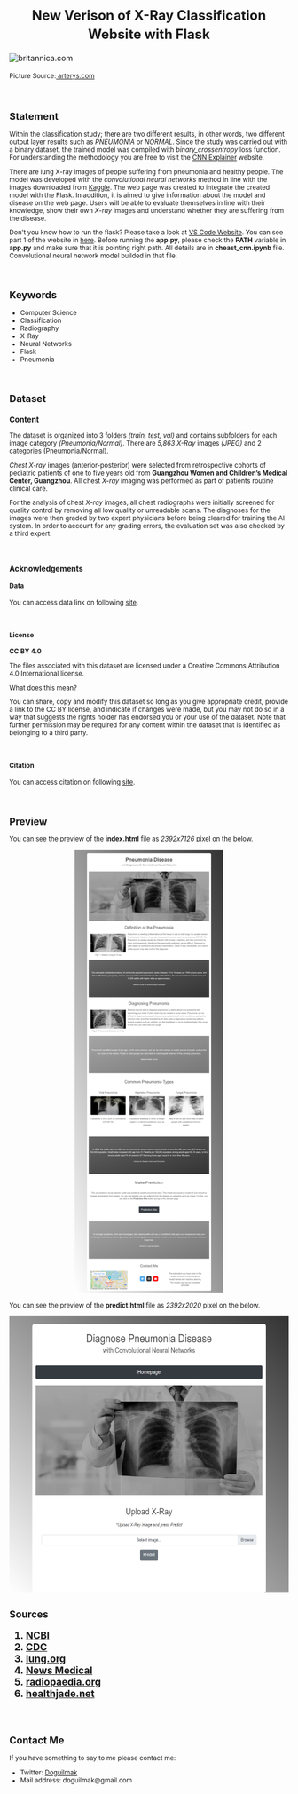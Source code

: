 <h1  align=center><font  size = 5>New Verison of X-Ray Classification Website with Flask
</font></h1>

<img  src="https://www.arterys.com/hubfs/1414788_ChestMSKAI-Images---Arterys_Stockimage5_GIF_071822.gif"  height=450  width=1000  alt="britannica.com">

<small>Picture Source:<a  href="https://www.arterys.com/"> arterys.com</a>

<br>

<h2>Statement</h2>

<p>Within the classification study; there are two different results, in other words, two different output layer results such as <i>PNEUMONIA</i> or <i>NORMAL</i>. Since the study was carried out with a binary dataset, the trained model was compiled with <i>binary_crossentropy</i> loss function. For understanding the methodology you are free to visit the <a  href="https://poloclub.github.io/cnn-explainer/">CNN Explainer</a> website. </p>

<p>There are lung X-ray images of people suffering from pneumonia and healthy people. The model was developed with the <i>convolutional neural networks</i> method in line with the images downloaded from <a  href="https://www.kaggle.com/paultimothymooney/chest-xray-pneumonia">Kaggle</a>. The web page was created to integrate the created model with the Flask. In addition, it is aimed to give information about the model and disease on the web page. Users will be able to evaluate themselves in line with their knowledge, show their own <i>X-ray</i> images and understand whether they are suffering from the disease. </p>

<p>Don't you know how to run the flask? Please take a look at <a  href="https://code.visualstudio.com/docs/python/tutorial-flask"> VS Code Website</a>. You can see part 1 of the website in <a  href="https://github.com/doguilmak/X-Ray-Classification-Website-with-Flask">here</a>. Before running the <b>app.py</b>, please check the <b>PATH</b> variable in <b>app.py</b> and make sure that it is pointing right path. All details are in <b>cheast_cnn.ipynb</b> file.  Convolutional neural network model builded in that file.</p>

<br>

<h2>Keywords</h2>

<ul>
	<li>Computer Science</li>
	<li>Classification</li>
	<li>Radiography</li>
	<li>X-Ray</li>
	<li>Neural Networks</li>
	<li>Flask</li>
	<li>Pneumonia</li>
</ul>

<br>

<h2>Dataset</h2>

<h3>Content</h3>

<p>The dataset is organized into 3 folders <i>(train, test, val)</i> and contains subfolders for each image category <i>(Pneumonia/Normal)</i>. There are <i>5,863 X-Ray</i> images <i>(JPEG)</i> and 2 categories </i>(Pneumonia/Normal)</i>.

<i>Chest X-ray</i> images (anterior-posterior) were selected from retrospective cohorts of pediatric patients of one to five years old from <b>Guangzhou Women and Children’s Medical Center, Guangzhou</b>. All chest <i>X-ray</i> imaging was performed as part of patients routine clinical care.

For the analysis of chest <i>X-ray</i> images, all chest radiographs were initially screened for quality control by removing all low quality or unreadable scans. The diagnoses for the images were then graded by two expert physicians before being cleared for training the AI system. In order to account for any grading errors, the evaluation set was also checked by a third expert.</p>

<br>

<h3>Acknowledgements</h3>

<h4>Data</h4>
<p>You can access data link on following 
<a href="https://data.mendeley.com/datasets/rscbjbr9sj/2">site</a>.</p>

<br>

<h4>License</h4>

<p><b>CC BY 4.0</b>

The files associated with this dataset are licensed under a Creative Commons Attribution 4.0 International license.

What does this mean?

You can share, copy and modify this dataset so long as you give appropriate credit, provide a link to the CC BY license, and indicate if changes were made, but you may not do so in a way that suggests the rights holder has endorsed you or your use of the dataset. Note that further permission may be required for any content within the dataset that is identified as belonging to a third party.</p>

<br>  

<h4>Citation</h4> 
<p>You can access citation on following 
<a  href="http://www.cell.com/cell/fulltext/S0092-8674(18)30154-5">site</a>.</p>

<br>

<h2>Preview</h2>

You can see the preview of the <b>index.html</b> file as <i>2392x7126</i> pixel on the below.

<p align="center">
    <img height="800" src="screenshoots/index.html.png"> 
</p>

You can see the preview of the <b>predict.html</b> file as <i>2392x2020</i> pixel on the below.

<p align="center">
    <img height="500" src="screenshoots/predict.html.png"> 
</p>



<h2> Sources</h>

<ol>
	<li><a  href="https://www.ncbi.nlm.nih.gov/books/NBK430749/">NCBI</a></li>
	<li><a  href="https://www.cdc.gov/mmwr/volumes/69/wr/mm6940a5.htm#:~:text=In%202018%2C%20the%20death%20rate,those%20aged%20%E2%89%A585%20years.">CDC</a></li>
	<li><a  href="https://www.lung.org/lung-health-diseases/lung-disease-lookup/pneumonia/treatment-and-recovery">lung.org</a></li>
	<li><a  href="https://www.news-medical.net/image.axd?picture=2020%2F6%2Fshutterstock_786937069.jpg">News Medical </a></li>
	<li><a  href="https://prod-images-static.radiopaedia.org/images/43699885/535686a67c2d7067d080baab6b6b43_jumbo.jpeg">radiopaedia.org</a></li>
	<li><a  href="https://healthjade.net/wp-content/uploads/2019/06/fungal-pneumonia.jpg">healthjade.net</a></li>
</ol>

<br>

<h2>Contact Me</h2>

<p>If you have something to say to me please contact me:</p>

<ul>
	<li>Twitter: <a  href="https://twitter.com/Doguilmak">Doguilmak</a></li>
	<li>Mail address: doguilmak@gmail.com</li>
</ul>
